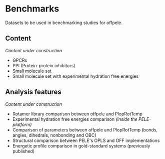 # Benchmarks
Datasets to be used in benchmarking studies for offpele.

## Content
_Content under construction_
- GPCRs
- PPI (Protein-protein inhibitors)
- Small molecule set
- Small molecule set with experimental hydration free energies

## Analysis features
_Content under construction_
- Rotamer library comparison between offpele and PlopRotTemp
- Experimental hydration free energies comparison _(inside the PELE-platform)_
- Comparison of parameters between offpele and PlopRotTemp (bonds, angles, dihedrals, nonbonding and OBC)
- Structural comparison between PELE's OPLS and OFF implementations
- Energetic profile comparison in gold-standard systems (previously published)
